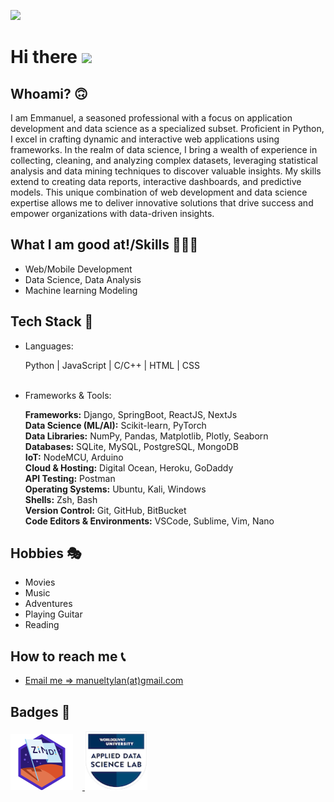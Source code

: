 ![](https://komarev.com/ghpvc/?username=e-ManueI&style=for-the-badge&color=brightgreen)

# <b>Hi there</b> <img src="https://raw.githubusercontent.com/MartinHeinz/MartinHeinz/master/wave.gif" width="30px">

## <b>Whoami? 🙃</b>

I am Emmanuel, a seasoned professional with a focus on application development and data science as a specialized subset. Proficient in Python, I excel in crafting dynamic and interactive web applications using frameworks. In the realm of data science, I bring a wealth of experience in collecting, cleaning, and analyzing complex datasets, leveraging statistical analysis and data mining techniques to discover valuable insights. My skills extend to creating data reports, interactive dashboards, and predictive models. This unique combination of web development and data science expertise allows me to deliver innovative solutions that drive success and empower organizations with data-driven insights.

## <b>What I am good at!/Skills 🧙🏼‍♂️</b>
<ul>
    <li>Web/Mobile Development</li>
    <li>Data Science, Data Analysis</li>
    <li>Machine learning Modeling</li>
</ul>

## <b>Tech Stack 🧰</b>
<ul>
        <li>
            <p>Languages:</p>
            Python | JavaScript | C/C++ | HTML | CSS
        </li><br />
        <li>
            <p>Frameworks & Tools:</p>
            <b>Frameworks:</b> Django, SpringBoot, ReactJS, NextJs<br>
            <b>Data Science (ML/AI):</b> Scikit-learn, PyTorch<br>
            <b>Data Libraries:</b> NumPy, Pandas, Matplotlib, Plotly, Seaborn<br>
            <b>Databases:</b> SQLite, MySQL, PostgreSQL, MongoDB<br>
            <b>IoT:</b> NodeMCU, Arduino<br>
            <b>Cloud & Hosting:</b> Digital Ocean, Heroku, GoDaddy<br>
            <b>API Testing:</b> Postman<br>
            <b>Operating Systems:</b> Ubuntu, Kali, Windows<br>
            <b>Shells:</b> Zsh, Bash<br>
            <b>Version Control:</b> Git, GitHub, BitBucket<br>
            <b>Code Editors & Environments:</b> VSCode, Sublime, Vim, Nano
        </li>
    </ul>

## <b>Hobbies 🎭</b>
<ul>
    <li>Movies</li>
    <li>Music</li>
    <li>Adventures</li>
    <li>Playing Guitar</li>
    <li>Reading</li>
</ul>

## <b>How to reach me 📞</b>
<ul>
    <li>
        <a href="mailto:manueltylan@gmail.com">Email me => manueltylan(at)gmail.com</a>
    </li>
</ul>

## <b>Badges 📂</b>

<a href="https://zindi.africa/users/l3un6m" target="_blank">
    <img src="zindian-badge.png" width="100" height="90" style="margin-right: 15px;"></img>
</a>
<a href="https://www.credly.com/badges/b8fca50e-3ec9-4999-84c8-55d54a6bf31e/public_url" target="_blank">
    <img src="applied-data-science-lab.2.png" width="100" height="95"></img>
</a>
<br>
